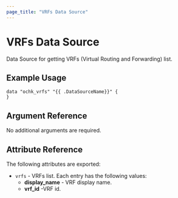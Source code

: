 ```yaml
---
page_title: "VRFs Data Source"
---
```


# VRFs Data Source

Data Source for getting VRFs (Virtual Routing and Forwarding) list.

## Example Usage

```hcl
data "ochk_vrfs" "{{ .DataSourceName}}" {
}
```

## Argument Reference

No additional arguments are required.

## Attribute Reference

The following attributes are exported:
* `vrfs` - VRFs list. Each entry has the following values:
    * **display_name** - VRF display name.
    * **vrf_id** -VRF id.
